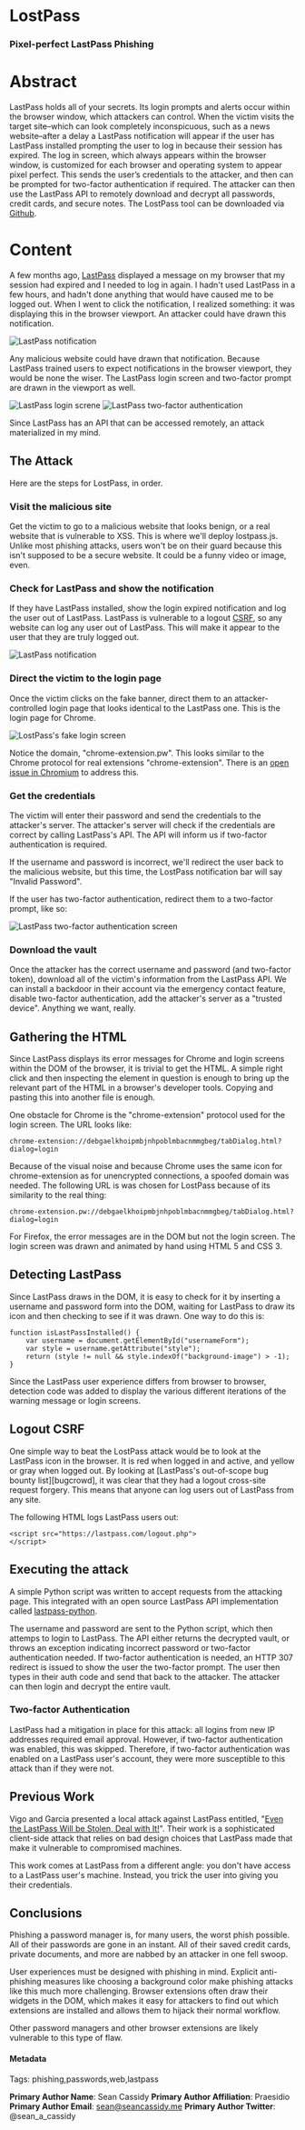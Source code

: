 # LostPass
### Pixel-perfect LastPass Phishing

# Abstract

LastPass holds all of your secrets. Its login prompts and alerts occur within the browser window, which attackers can control. When the victim visits the target site–which can look completely inconspicuous, such as a news website–after a delay a LastPass notification will appear if the user has LastPass installed prompting the user to log in because their session has expired. The log in screen, which always appears within the browser window, is customized for each browser and operating system to appear pixel perfect. This sends the user’s credentials to the attacker, and then can be prompted for two-factor authentication if required. The attacker can then use the LastPass API to remotely download and decrypt all passwords, credit cards, and secure notes. The LostPass tool can be downloaded via [Github][github].

# Content

A few months ago, [LastPass][lastpass] displayed a message on my browser that my session had expired and I needed to log in again. I hadn't used LastPass in a few hours, and hadn't done anything that would have caused me to be logged out. When I went to click the notification, I realized something: it was displaying this in the browser viewport. An attacker could have drawn this notification.

![LastPass notification](imgs/01_lastpass_notification.png)

Any malicious website could have drawn that notification. Because 
LastPass trained users to expect notifications in the browser viewport, they 
would be none the wiser. The LastPass login screen and two-factor prompt are 
drawn in the viewport as well.

![LastPass login screne](imgs/01_lastpass_login.png)
![LastPass two-factor authentication](imgs/01_lastpass_2fa.png)

Since LastPass has an API that can be accessed remotely, an attack materialized
in my mind.

## The Attack

Here are the steps for LostPass, in order.

### Visit the malicious site

Get the victim to go to a malicious website that looks benign, or a real
website that is vulnerable to XSS. This is where we'll deploy lostpass.js.
Unlike most phishing attacks, users won't be on their guard because this isn't
supposed to be a secure website. It could be a funny video or image, even.

### Check for LastPass and show the notification

If they have LastPass installed, show the login expired notification and log
the user out of LastPass. LastPass is vulnerable to a logout [CSRF][csrf], so
any website can log any user out of LastPass. This will make it appear to the
user that they are truly logged out.

![LastPass notification](/imgs/lastpass_notification.png)

### Direct the victim to the login page

Once the victim clicks on the fake banner, direct them to an
attacker-controlled login page that looks identical to the LastPass one. This
is the login page for Chrome.

![LostPass's fake login screen](/imgs/lastpass_login.png)

Notice the domain, "chrome-extension.pw". This looks similar to the Chrome
protocol for real extensions "chrome-extension". There is an [open issue in
Chromium][chromebug] to address this.

### Get the credentials

The victim will enter their password and send the credentials to the
attacker's server. The attacker's server will check if the credentials are
correct by calling LastPass's API. The API will inform us if two-factor 
authentication is required.

If the username and password is incorrect, we'll redirect the user back to the
malicious website, but this time, the LostPass notification bar will say
"Invalid Password".

If the user has two-factor authentication, redirect them to a two-factor
prompt, like so:

![LastPass two-factor authentication screen](/imgs/lastpass_2fa.png)

### Download the vault

Once the attacker has the correct username and password (and two-factor
token), download all of the victim's information from the LastPass API. We can
install a backdoor in their account via the emergency contact feature, disable
two-factor authentication, add the attacker's server as a "trusted device".
Anything we want, really.

## Gathering the HTML

Since LastPass displays its error messages for Chrome and login screens within 
the DOM of the browser, it is trivial to get the HTML. A simple right click and
then inspecting the element in question is enough to bring up the relevant part
of the HTML in a browser's developer tools. Copying and pasting this into
another file is enough.

One obstacle for Chrome is the "chrome-extension" protocol used for the login
screen. The URL looks like:

    chrome-extension://debgaelkhoipmbjnhpoblmbacnmmgbeg/tabDialog.html?dialog=login

Because of the visual noise and because Chrome uses the same icon for
chrome-extension as for unencrypted connections, a spoofed domain was needed.
The following URL is was chosen for LostPass because of its similarity to the
real thing:

    chrome-extension.pw://debgaelkhoipmbjnhpoblmbacnmmgbeg/tabDialog.html?dialog=login

For Firefox, the error messages are in the DOM but not the login screen. The
login screen was drawn and animated by hand using HTML 5 and CSS 3.

## Detecting LastPass

Since LastPass draws in the DOM, it is easy to check for it by inserting a
username and password form into the DOM, waiting for LastPass to draw its icon
and then checking to see if it was drawn. One way to do this is:

    function isLastPassInstalled() {
        var username = document.getElementById("usernameForm");
        var style = username.getAttribute("style");
        return (style != null && style.indexOf("background-image") > -1);
    }

Since the LastPass user experience differs from browser to browser, detection
code was added to display the various different iterations of the warning
message or login screens.

## Logout CSRF

One simple way to beat the LostPass attack would be to look at the LastPass
icon in the browser. It is red when logged in and active, and yellow or gray
when logged out. By looking at [LastPass's out-of-scope bug bounty
list][bugcrowd], it was clear that they had a logout cross-site request
forgery. This means that anyone can log users out of LastPass from any site.

The following HTML logs LastPass users out:

    <script src="https://lastpass.com/logout.php">
    </script>

## Executing the attack

A simple Python script was written to accept requests from the attacking page.
This integrated with an open source LastPass API implementation called
[lastpass-python][lastpasspython].

The username and password are sent to the Python script, which then attemps to
login to LastPass. The API either returns the decrypted vault, or throws an
exception indicating incorrect password or two-factor authentication needed. If
two-factor authentication is needed, an HTTP 307 redirect is issued to show the
user the two-factor prompt. The user then types in their auth code and send
that back to the attacker. The attacker can then login and decrypt the entire
vault.

### Two-factor Authentication

LastPass had a mitigation in place for this attack: all logins from new IP
addresses required email approval. However, if two-factor authentication was
enabled, this was skipped. Therefore, if two-factor authentication was enabled
on a LastPass user's account, they were more susceptible to this attack than if
they were not.

## Previous Work

Vigo and Garcia presented a local attack against LastPass entitled, "[Even the
LastPass Will be Stolen, Deal with It!][vigo]". Their work is a sophisticated
client-side attack that relies on bad design choices that LastPass made that
make it vulnerable to compromised machines.

This work comes at LastPass from a different angle: you don't have access to a
LastPass user's machine. Instead, you trick the user into giving you their
credentials.

## Conclusions

Phishing a password manager is, for many users, the worst phish possible. All
of their passwords are gone in an instant. All of their saved credit cards,
private documents, and more are nabbed by an attacker in one fell swoop.

User experiences must be designed with phishing in mind. Explicit anti-phishing
measures like choosing a background color make phishing attacks like this much
more challenging. Browser extensions often draw their widgets in the DOM, which
makes it easy for attackers to find out which extensions are installed and
allows them to hijack their normal workflow.

Other password managers and other browser extensions are likely vulnerable to
this type of flaw.

#### Metadata

Tags: phishing,passwords,web,lastpass

**Primary Author Name**: Sean Cassidy
**Primary Author Affiliation**: Praesidio
**Primary Author Email**: sean@seancassidy.me 
**Primary Author Twitter**: @sean_a_cassidy

[lastpass]: https://en.wikipedia.org/wiki/LastPass
[github]: https://github.com/cxxr/lostpass
[vigo]: http://www.martinvigo.com/even-the-lastpass-will-be-stolen-deal-with-it/
[chromebug]: https://code.google.com/p/chromium/issues/detail?id=453093
[csrf]: https://en.wikipedia.org/wiki/Cross-site_request_forgery
[lastpasspython]: https://github.com/konomae/lastpass-python
